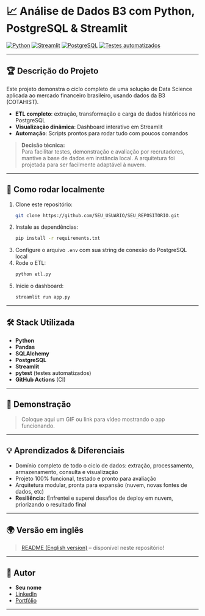 # 📈 Análise de Dados B3 com Python, PostgreSQL & Streamlit

[![Python](https://img.shields.io/badge/Python-3.12-blue.svg)](https://www.python.org/)
[![Streamlit](https://img.shields.io/badge/Streamlit-1.35.0-ff4b4b.svg)](https://streamlit.io/)
[![PostgreSQL](https://img.shields.io/badge/PostgreSQL-17-blue.svg)](https://www.postgresql.org/)
[![Testes automatizados](https://github.com/SEU_USUARIO/SEU_REPOSITORIO/actions/workflows/python-app.yml/badge.svg)](LINK_DA_SUA_ACTION)

---

## 🏆 Descrição do Projeto

Este projeto demonstra o ciclo completo de uma solução de Data Science aplicada ao mercado financeiro brasileiro, usando dados da B3 (COTAHIST).

- **ETL completo**: extração, transformação e carga de dados históricos no PostgreSQL
- **Visualização dinâmica**: Dashboard interativo em Streamlit
- **Automação**: Scripts prontos para rodar tudo com poucos comandos

> **Decisão técnica:**  
> Para facilitar testes, demonstração e avaliação por recrutadores, mantive a base de dados em instância local. A arquitetura foi projetada para ser facilmente adaptável à nuvem.

---

## 🚀 Como rodar localmente

1. Clone este repositório:
    ```bash
    git clone https://github.com/SEU_USUARIO/SEU_REPOSITORIO.git
    ```
2. Instale as dependências:
    ```bash
    pip install -r requirements.txt
    ```
3. Configure o arquivo `.env` com sua string de conexão do PostgreSQL local
4. Rode o ETL:
    ```bash
    python etl.py
    ```
5. Inicie o dashboard:
    ```bash
    streamlit run app.py
    ```

---

## 🛠️ Stack Utilizada

- **Python**
- **Pandas**
- **SQLAlchemy**
- **PostgreSQL**
- **Streamlit**
- **pytest** (testes automatizados)
- **GitHub Actions** (CI)

---

## 🎥 Demonstração

> Coloque aqui um GIF ou link para vídeo mostrando o app funcionando.

---

## 💡 Aprendizados & Diferenciais

- Domínio completo de todo o ciclo de dados: extração, processamento, armazenamento, consulta e visualização
- Projeto 100% funcional, testado e pronto para avaliação
- Arquitetura modular, pronta para expansão (nuvem, novas fontes de dados, etc)
- **Resiliência:** Enfrentei e superei desafios de deploy em nuvem, priorizando o resultado final

---

## 🌍 Versão em inglês

> [README (English version)](README_en.md) – disponível neste repositório!

---

## 👤 Autor

- **Seu nome**
- [LinkedIn](https://www.linkedin.com/in/SEU-LINKEDIN)
- [Portfólio](https://github.com/SEU_USUARIO)

---


